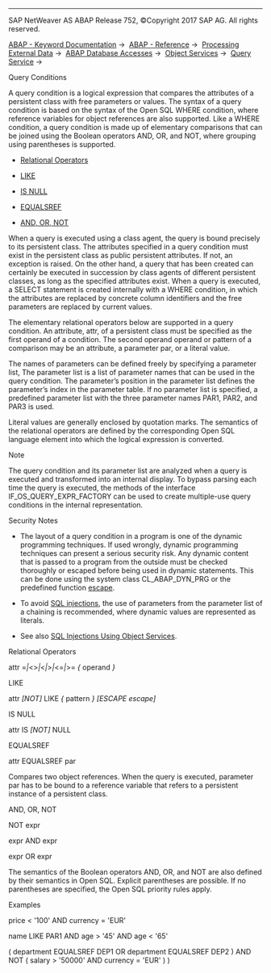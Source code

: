   

* * *

SAP NetWeaver AS ABAP Release 752, ©Copyright 2017 SAP AG. All rights reserved.

[ABAP - Keyword Documentation](javascript:call_link\('abenabap.htm'\)) →  [ABAP - Reference](javascript:call_link\('abenabap_reference.htm'\)) →  [Processing External Data](javascript:call_link\('abenabap_language_external_data.htm'\)) →  [ABAP Database Accesses](javascript:call_link\('abenabap_sql.htm'\)) →  [Object Services](javascript:call_link\('abenabap_object_services.htm'\)) →  [Query Service](javascript:call_link\('abenabap_object_services_query.htm'\)) → 

Query Conditions

A query condition is a logical expression that compares the attributes of a persistent class with free parameters or values. The syntax of a query condition is based on the syntax of the Open SQL WHERE condition, where reference variables for object references are also supported. Like a WHERE condition, a query condition is made up of elementary comparisons that can be joined using the Boolean operators AND, OR, and NOT, where grouping using parentheses is supported.

-   [Relational Operators](#@@ITOC@@ABENOS_QUERY_FILTER_COND_1)

-   [LIKE](#@@ITOC@@ABENOS_QUERY_FILTER_COND_2)

-   [IS NULL](#@@ITOC@@ABENOS_QUERY_FILTER_COND_3)

-   [EQUALSREF](#@@ITOC@@ABENOS_QUERY_FILTER_COND_4)

-   [AND, OR, NOT](#@@ITOC@@ABENOS_QUERY_FILTER_COND_5)

When a query is executed using a class agent, the query is bound precisely to its persistent class. The attributes specified in a query condition must exist in the persistent class as public persistent attributes. If not, an exception is raised. On the other hand, a query that has been created can certainly be executed in succession by class agents of different persistent classes, as long as the specified attributes exist. When a query is executed, a SELECT statement is created internally with a WHERE condition, in which the attributes are replaced by concrete column identifiers and the free parameters are replaced by current values.

The elementary relational operators below are supported in a query condition. An attribute, attr, of a persistent class must be specified as the first operand of a condition. The second operand operand or pattern of a comparison may be an attribute, a parameter par, or a literal value.

The names of parameters can be defined freely by specifying a parameter list, The parameter list is a list of parameter names that can be used in the query condition. The parameter’s position in the parameter list defines the parameter’s index in the parameter table. If no parameter list is specified, a predefined parameter list with the three parameter names PAR1, PAR2, and PAR3 is used.

Literal values are generally enclosed by quotation marks. The semantics of the relational operators are defined by the corresponding Open SQL language element into which the logical expression is converted.

Note

The query condition and its parameter list are analyzed when a query is executed and transformed into an internal display. To bypass parsing each time the query is executed, the methods of the interface IF\_OS\_QUERY\_EXPR\_FACTORY can be used to create multiple-use query conditions in the internal representation.

Security Notes

-   The layout of a query condition in a program is one of the dynamic programming techniques. If used wrongly, dynamic programming techniques can present a serious security risk. Any dynamic content that is passed to a program from the outside must be checked thoroughly or escaped before being used in dynamic statements. This can be done using the system class CL\_ABAP\_DYN\_PRG or the predefined function [escape](javascript:call_link\('abenescape_functions.htm'\)).

-   To avoid [SQL injections](javascript:call_link\('abensql_injection_glosry.htm'\) "Glossary Entry"), the use of parameters from the parameter list of a chaining is recommended, where dynamic values are represented as literals.

-   See also [SQL Injections Using Object Services](javascript:call_link\('abensql_inj_os_query_scrty.htm'\)).

Relational Operators

attr =*|*<>*|*<*|*\>*|*<=*|*\>= *{* operand *}*

LIKE

attr *\[*NOT*\]* LIKE *{* pattern *}* *\[*ESCAPE escape*\]*

IS NULL

attr IS *\[*NOT*\]* NULL

EQUALSREF

attr EQUALSREF par

Compares two object references. When the query is executed, parameter par has to be bound to a reference variable that refers to a persistent instance of a persistent class.

AND, OR, NOT

NOT expr

expr AND expr

expr OR expr

The semantics of the Boolean operators AND, OR, and NOT are also defined by their semantics in Open SQL. Explicit parentheses are possible. If no parentheses are specified, the Open SQL priority rules apply.

Examples

price < '100' AND currency = 'EUR'

name LIKE PAR1 AND age > '45' AND age < '65'

( department EQUALSREF DEP1 OR department EQUALSREF DEP2 ) AND NOT
( salary > '50000' AND currency = 'EUR' ) )